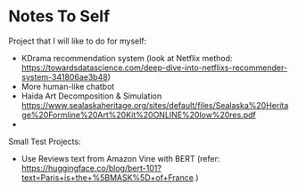 # Notes To Self

Project that I will like to do for myself:
* KDrama recommendation system (look at Netflix method: https://towardsdatascience.com/deep-dive-into-netflixs-recommender-system-341806ae3b48)
* More human-like chatbot
* Haida Art Decomposition & Simulation https://www.sealaskaheritage.org/sites/default/files/Sealaska%20Heritage%20Formline%20Art%20Kit%20ONLINE%20low%20res.pdf
*

Small Test Projects:
* Use Reviews text from Amazon Vine with BERT (refer: https://huggingface.co/blog/bert-101?text=Paris+is+the+%5BMASK%5D+of+France.)
